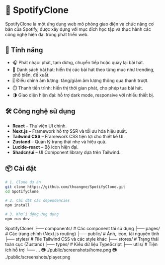 # 🎵 SpotifyClone

SpotifyClone là một ứng dụng web mô phỏng giao diện và chức năng cơ bản của Spotify, được xây dựng với mục đích học tập và thực hành các công nghệ hiện đại trong phát triển web.

## 🚀 Tính năng

- 🎧 Phát nhạc: phát, tạm dừng, chuyển tiếp hoặc quay lại bài hát.
- 📜 Danh sách bài hát: hiển thị các bài hát theo từng mục như trending, phổ biến, đề xuất.
- 🎚️ Điều chỉnh âm lượng: tăng/giảm âm lượng thông qua thanh trượt.
- ⏱️ Thanh tiến trình: hiển thị thời gian phát, cho phép tua bài hát.
- 🌗 Giao diện hiện đại: hỗ trợ dark mode, responsive với nhiều thiết bị.

## 🛠️ Công nghệ sử dụng

- **React** – Thư viện UI chính.
- **Next.js** – Framework hỗ trợ SSR và tối ưu hóa hiệu suất.
- **Tailwind CSS** – Framework CSS tiện lợi cho thiết kế UI.
- **Zustand** – Quản lý trạng thái nhẹ và hiệu quả.
- **Lucide-react** – Bộ icon hiện đại.
- **Shadcn/ui** – UI Component library dựa trên Tailwind.

## 📦 Cài đặt

```bash
# 1. Clone dự án
git clone https://github.com/thoangne/SpotifyClone.git
cd SpotifyClone

# 2. Cài đặt các dependencies
npm install

# 3. Khởi động ứng dụng
npm run dev
```
SpotifyClone/
├── components/      # Các component tái sử dụng
├── pages/           # Các trang chính (Next.js routing)
├── public/          # Ảnh, icon, tài nguyên tĩnh
├── styles/          # File Tailwind CSS và các style khác
├── stores/          # Trạng thái toàn cục (Zustand)
├── types/           # Kiểu dữ liệu TypeScript
├── utils/           # Tiện ích hỗ trợ
└── ...
📷 ./public/screenshots/home.png
📷 ./public/screenshots/player.png

